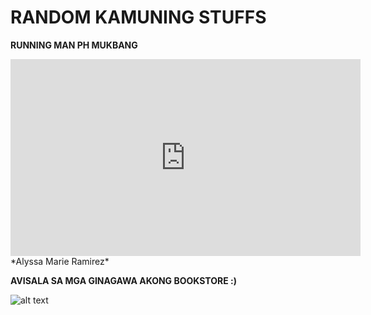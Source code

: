 # RANDOM KAMUNING STUFFS


**RUNNING MAN PH MUKBANG**
<iframe width="560" height="315" src="https://www.youtube.com/embed/q5KuTjzverQ" title="YouTube video player" frameborder="0" allow="accelerometer; autoplay; clipboard-write; encrypted-media; gyroscope; picture-in-picture; web-share" allowfullscreen></iframe>
*Alyssa Marie Ramirez*

**AVISALA SA MGA GINAGAWA AKONG BOOKSTORE :)**

![alt text](https://img.wattpad.com/044b82f4b5eb0f0c896d2136e5ffb3d113be5d6b/68747470733a2f2f73332e616d617a6f6e6177732e636f6d2f776174747061642d6d656469612d736572766963652f53746f7279496d6167652f4f42307a7a50336b4e4a697551513d3d2d3235352e313465373366343634353832313530383938313236313338343538302e6a7067?s=fit&w=720&h=720.jpg)
